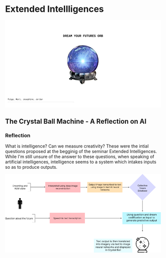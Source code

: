 # Extended Intellligences

![Group Work](../images/CrystalBall.jpg)


## The Crystal Ball Machine - A Reflection on AI

### Reflection

What is intelligence? Can we measure creativity? These were the intial questions proposed at the begginig of the seminar Extended Intelligences. While I'm still unsure of the answer to these questions, when speaking of artificial intelligences, intelligence seems to a system which intakes inputs so as to produce outputs.

![Group Work](../images/ExtendedFlow.png)
